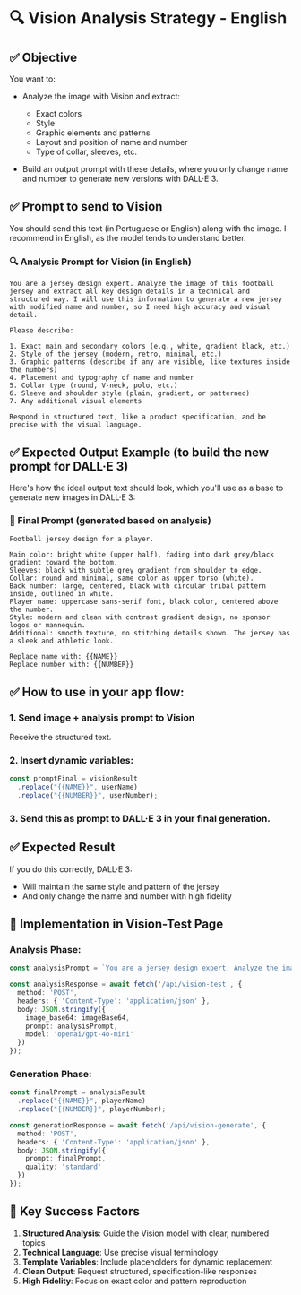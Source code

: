 # 🔍 Vision Analysis Strategy - English

## ✅ Objective

You want to:

- Analyze the image with Vision and extract:
  - Exact colors
  - Style
  - Graphic elements and patterns
  - Layout and position of name and number
  - Type of collar, sleeves, etc.

- Build an output prompt with these details, where you only change name and number to generate new versions with DALL·E 3.

## ✅ Prompt to send to Vision

You should send this text (in Portuguese or English) along with the image. I recommend in English, as the model tends to understand better.

### 🔍 Analysis Prompt for Vision (in English)

```
You are a jersey design expert. Analyze the image of this football jersey and extract all key design details in a technical and structured way. I will use this information to generate a new jersey with modified name and number, so I need high accuracy and visual detail.

Please describe:

1. Exact main and secondary colors (e.g., white, gradient black, etc.)
2. Style of the jersey (modern, retro, minimal, etc.)
3. Graphic patterns (describe if any are visible, like textures inside the numbers)
4. Placement and typography of name and number
5. Collar type (round, V-neck, polo, etc.)
6. Sleeve and shoulder style (plain, gradient, or patterned)
7. Any additional visual elements

Respond in structured text, like a product specification, and be precise with the visual language.
```

## ✅ Expected Output Example (to build the new prompt for DALL·E 3)

Here's how the ideal output text should look, which you'll use as a base to generate new images in DALL·E 3:

### 🎨 Final Prompt (generated based on analysis)

```
Football jersey design for a player.

Main color: bright white (upper half), fading into dark grey/black gradient toward the bottom.
Sleeves: black with subtle grey gradient from shoulder to edge.
Collar: round and minimal, same color as upper torso (white).
Back number: large, centered, black with circular tribal pattern inside, outlined in white.
Player name: uppercase sans-serif font, black color, centered above the number.
Style: modern and clean with contrast gradient design, no sponsor logos or mannequin.
Additional: smooth texture, no stitching details shown. The jersey has a sleek and athletic look.

Replace name with: {{NAME}}  
Replace number with: {{NUMBER}}
```

## ✅ How to use in your app flow:

### 1. Send image + analysis prompt to Vision
Receive the structured text.

### 2. Insert dynamic variables:
```typescript
const promptFinal = visionResult
  .replace("{{NAME}}", userName)
  .replace("{{NUMBER}}", userNumber);
```

### 3. Send this as prompt to DALL·E 3 in your final generation.

## ✅ Expected Result

If you do this correctly, DALL·E 3:
- Will maintain the same style and pattern of the jersey
- And only change the name and number with high fidelity

## 🔧 Implementation in Vision-Test Page

### Analysis Phase:
```typescript
const analysisPrompt = `You are a jersey design expert. Analyze the image of this football jersey and extract all key design details...`;

const analysisResponse = await fetch('/api/vision-test', {
  method: 'POST',
  headers: { 'Content-Type': 'application/json' },
  body: JSON.stringify({
    image_base64: imageBase64,
    prompt: analysisPrompt,
    model: 'openai/gpt-4o-mini'
  })
});
```

### Generation Phase:
```typescript
const finalPrompt = analysisResult
  .replace("{{NAME}}", playerName)
  .replace("{{NUMBER}}", playerNumber);

const generationResponse = await fetch('/api/vision-generate', {
  method: 'POST',
  headers: { 'Content-Type': 'application/json' },
  body: JSON.stringify({
    prompt: finalPrompt,
    quality: 'standard'
  })
});
```

## 🎯 Key Success Factors

1. **Structured Analysis**: Guide the Vision model with clear, numbered topics
2. **Technical Language**: Use precise visual terminology
3. **Template Variables**: Include placeholders for dynamic replacement
4. **Clean Output**: Request structured, specification-like responses
5. **High Fidelity**: Focus on exact color and pattern reproduction 